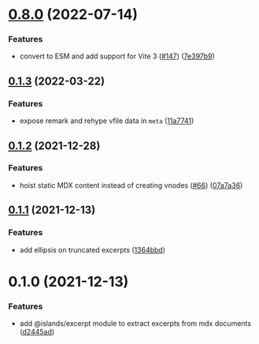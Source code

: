 # [0.8.0](https://github.com/ElMassimo/iles/compare/excerpt@0.1.3...excerpt@0.8.0) (2022-07-14)


### Features

* convert to ESM and add support for Vite 3 ([#147](https://github.com/ElMassimo/iles/issues/147)) ([7e397b9](https://github.com/ElMassimo/iles/commit/7e397b908746cd8ec875da2a636ae667ae98cb30))



## [0.1.3](https://github.com/ElMassimo/iles/compare/excerpt@0.1.2...excerpt@0.1.3) (2022-03-22)


### Features

* expose remark and rehype vfile data in `meta` ([11a7741](https://github.com/ElMassimo/iles/commit/11a77412b30c72d98ad967f644e0ae4b5afc32f8))



## [0.1.2](https://github.com/ElMassimo/iles/compare/excerpt@0.1.1...excerpt@0.1.2) (2021-12-28)


### Features

* hoist static MDX content instead of creating vnodes ([#66](https://github.com/ElMassimo/iles/issues/66)) ([07a7a36](https://github.com/ElMassimo/iles/commit/07a7a36430c6d97792910e346409027dfe10909b))



## [0.1.1](https://github.com/ElMassimo/iles/compare/excerpt@0.1.0...excerpt@0.1.1) (2021-12-13)


### Features

* add ellipsis on truncated excerpts ([1364bbd](https://github.com/ElMassimo/iles/commit/1364bbd97fe929a3022b04dbd9436231a03e8e69))



# 0.1.0 (2021-12-13)


### Features

* add @islands/excerpt module to extract excerpts from mdx documents ([d2445ad](https://github.com/ElMassimo/iles/commit/d2445ad6f60512a7dfd7acc2e1d7881cf8711247))



